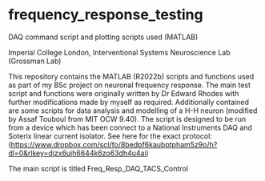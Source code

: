 # frequency_response_testing
DAQ command script and plotting scripts used (MATLAB)

Imperial College London, Interventional Systems Neuroscience Lab (Grossman Lab)

This repository contains the MATLAB (R2022b) scripts and functions used as part of my BSc project on neuronal frequency response.
The main test script and functions were originally written by Dr Edward Rhodes with further modifications made by myself as required.
Additionally contained are some scripts for data analysis and modelling of a H-H neuron (modified by Assaf Touboul from MIT OCW 9.40).
The script is designed to be run from a device which has been connect to a National Instruments DAQ and Soterix linear current isolator.
See here for the exact protocol: (https://www.dropbox.com/scl/fo/8bedpf6kaubptpham5z9o/h?dl=0&rlkey=djzx6ujh6644k6zo63dh4u4ai)

The main script is titled Freq_Resp_DAQ_TACS_Control
